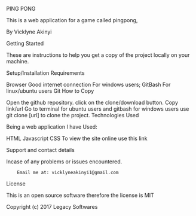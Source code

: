 PING PONG

This is a web application for a game called pingpong,

By Vicklyne Akinyi

Getting Started

These are instructions to help you get a copy of the project locally on your machine.

Setup/Installation Requirements

Browser
Good internet connection
For windows users;         GitBash
For linux/ubuntu users         Git
How to Copy

Open the github repository.
click on the clone/download button.
Copy link/url
Go to terminal for ubuntu users and gitbash for windows users
use git clone [url] to clone the project.
Technologies Used

Being a web application I have Used:

HTML
Javascript
CSS
To view the site online use this link

Support and contact details

Incase of any problems or issues encountered.

        Email me at: vicklyneakinyi1@gmail.com

License

This is an open source software therefore the license is MIT

Copyright (c) 2017 Legacy Softwares
